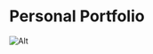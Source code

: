 # Personal Portfolio

![Alt](https://repobeats.axiom.co/api/embed/b632c881e7f96ffdd1fb7dccb2d25757f7753225.svg "Repobeats analytics image")
